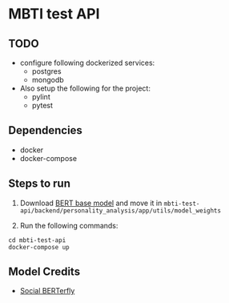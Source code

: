 # MBTI test API

## TODO
- configure following dockerized services:
    - postgres
    - mongodb
- Also setup the following for the project:
    - pylint
    - pytest

## Dependencies
- docker
- docker-compose

## Steps to run

1. Download [BERT base model](https://drive.google.com/file/d/1RZfRdgFt2llPRWqXHwNiYej8BgZJHInf/view?usp=sharing) and move it in `mbti-test-api/backend/personality_analysis/app/utils/model_weights`

2. Run the following commands:
```
cd mbti-test-api
docker-compose up
```
## Model Credits
- [Social BERTerfly](https://github.com/MLH-Fellowship/Social-BERTerfly)
